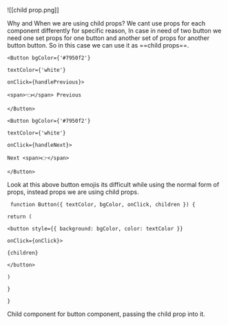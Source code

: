 ![[child prop.png]]

Why and When we are using child props?
     We cant use props for each component differently for specific reason, In case 
    in need of two button we need one set props for one button and another set of props for another button button. So in this case we can use it as ==child props==.
    
```
<Button bgColor={'#7950f2'}

textColor={'white'}

onClick={handlePrevious}>

<span>👈</span> Previous

</Button>       

<Button bgColor={'#7950f2'}

textColor={'white'}

onClick={handleNext}>

Next <span>👉</span>

</Button>
```


Look at this above button emojis its difficult while using the normal form of props, instead props we are using child props.


```
 function Button({ textColor, bgColor, onClick, children }) {

return (

<button style={{ background: bgColor, color: textColor }}

onClick={onClick}>

{children}

</button>

)

}

}
```

Child component for button  component, passing the child prop into it.




